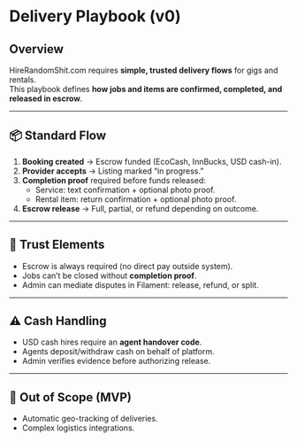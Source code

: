 # Delivery Playbook (v0)

## Overview
HireRandomShit.com requires **simple, trusted delivery flows** for gigs and rentals.  
This playbook defines **how jobs and items are confirmed, completed, and released in escrow**.

---

## 📦 Standard Flow
1. **Booking created** → Escrow funded (EcoCash, InnBucks, USD cash-in).  
2. **Provider accepts** → Listing marked “in progress.”  
3. **Completion proof** required before funds released:  
   - Service: text confirmation + optional photo proof.  
   - Rental item: return confirmation + optional photo proof.  
4. **Escrow release** → Full, partial, or refund depending on outcome.  

---

## 🔐 Trust Elements
- Escrow is always required (no direct pay outside system).  
- Jobs can’t be closed without **completion proof**.  
- Admin can mediate disputes in Filament: release, refund, or split.  

---

## ⚠️ Cash Handling
- USD cash hires require an **agent handover code**.  
- Agents deposit/withdraw cash on behalf of platform.  
- Admin verifies evidence before authorizing release.  

---

## 🚫 Out of Scope (MVP)
- Automatic geo-tracking of deliveries.  
- Complex logistics integrations. 

